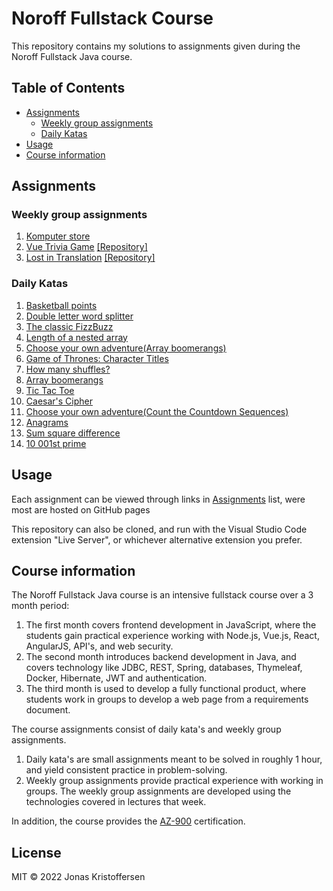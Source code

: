 # Noroff Fullstack Course
This repository contains my solutions to assignments given during the Noroff Fullstack Java course.

## Table of Contents
   * [Assignments](#assignments)
     * [Weekly group assignments](#weekly-group-assignments)
     * [Daily Katas](#daily-katas)
   * [Usage](#usage)
   * [Course information](#course-information)

## Assignments
### Weekly group assignments
1. [Komputer store](https://jonaskris.github.io/noroff-fullstack-course/assignments/1)
2. [Vue Trivia Game](https://jorgsaa.github.io/vue-trivia-game/) [\[Repository\]](https://github.com/jorgsaa/vue-trivia-game) 
3. [Lost in Translation](https://pucko321.github.io/lost-in-translation/#) [\[Repository\]](https://github.com/Pucko321/lost-in-translation) 

### Daily Katas
1. [Basketball points](https://jonaskris.github.io/noroff-fullstack-course/assignments/katas/1)
2. [Double letter word splitter](https://jonaskris.github.io/noroff-fullstack-course/assignments/katas/2)
3. [The classic FizzBuzz](https://jonaskris.github.io/noroff-fullstack-course/assignments/katas/3)
4. [Length of a nested array](https://jonaskris.github.io/noroff-fullstack-course/assignments/katas/4)
5. [Choose your own adventure(Array boomerangs)](https://jonaskris.github.io/noroff-fullstack-course/assignments/katas/5)
6. [Game of Thrones: Character Titles](https://jonaskris.github.io/noroff-fullstack-course/assignments/katas/6)
7. [How many shuffles?](https://jonaskris.github.io/noroff-fullstack-course/assignments/katas/7)
8. [Array boomerangs](https://jonaskris.github.io/noroff-fullstack-course/assignments/katas/5)
9. [Tic Tac Toe](https://jonaskris.github.io/noroff-fullstack-course/assignments/katas/9)
10. [Caesar's Cipher](https://jonaskris.github.io/noroff-fullstack-course/assignments/katas/10)
11. [Choose your own adventure(Count the Countdown Sequences)](https://jonaskris.github.io/noroff-fullstack-course/assignments/katas/11)
12. [Anagrams](https://jonaskris.github.io/noroff-fullstack-course/assignments/katas/12)
13. [Sum square difference](https://github.com/jonaskris/noroff-fullstack-course/tree/master/assignments/katas/13)
14. [10 001st prime](https://github.com/jonaskris/noroff-fullstack-course/tree/master/assignments/katas/14)

## Usage
Each assignment can be viewed through links in [Assignments](#assignments) list, were most are hosted on GitHub pages

This repository can also be cloned, and run with the Visual Studio Code extension "Live Server", or whichever alternative extension you prefer.

## Course information
The Noroff Fullstack Java course is an intensive fullstack course over a 3 month period: 

1. The first month covers frontend development in JavaScript, where the students gain practical experience working with Node.js, Vue.js, React, AngularJS, API's, and web security.
2. The second month introduces backend development in Java, and covers technology like JDBC, REST, Spring, databases, Thymeleaf, Docker, Hibernate, JWT and authentication.
3. The third month is used to develop a fully functional product, where students work in groups to develop a web page from a requirements document.
   
The course assignments consist of daily kata's and weekly group assignments.
1. Daily kata's are small assignments meant to be solved in roughly 1 hour, and yield consistent practice in problem-solving.
2. Weekly group assignments provide practical experience with working in groups. The weekly group assignments are developed using the technologies covered in lectures that week.

In addition, the course provides the [AZ-900](https://docs.microsoft.com/en-us/learn/certifications/exams/az-900) certification.

## License
MIT © 2022 Jonas Kristoffersen
